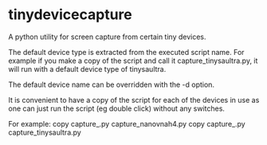 # tinydevicecapture
A python utility for screen capture from certain tiny devices.

The default device type is extracted from the executed script name. For
example if you make a copy of the script and call it
capture_tinysaultra.py, it will run with a default device type of 
tinysaultra.

The default device name can be overridden with the -d option.

It is convenient to have a copy of the script for each of the devices 
in use as one can just run the script (eg double click) without any
switches.

For example:
copy capture_.py capture_nanovnah4.py
copy capture_.py capture_tinysaultra.py

